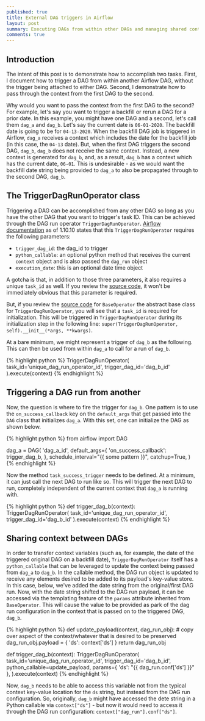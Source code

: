 ```yaml
---
published: true
title: External DAG triggers in Airflow
layout: post
summary: Executing DAGs from within other DAGs and managing shared context
comments: true
---
```



## Introduction

The intent of this post is to demonstrate how to accomplish two tasks. First, I document how to trigger a DAG from within another Airflow DAG, without the trigger being attached to either DAG. Second, I demonstrate how to pass through the context from the first DAG to the second.

Why would you want to pass the context from the first DAG to the second? For example, let's say you want to trigger a backfill or rerun a DAG for a prior date. In this example, you might have one DAG and a second, let's call them `dag_a` and `dag_b`. Let's say the current date is `06-01-2020`. The backfill date is going to be for `04-13-2020`. When the backfill DAG job is triggered in Airflow, `dag_a` receives a context which includes the date for the backfill job (in this case, the `04-13` date). But, when the first DAG triggers the second DAG, `dag_b`, `dag_b` does not receive the same context. Instead, a new context is generated for `dag_b`, and, as a result, `dag_b` has a context which has the current date, `06-01`. This is undesirable - as we would want the backfill date string being provided to `dag_a` to also be propagated through to the second DAG, `dag_b`.

## The TriggerDagRunOperator class

Triggering a DAG can be accomplished from any other DAG so long as you have the other DAG that you want to trigger's task ID. This can be achieved through the DAG run operator `TriggerDagRunOperator`. [Airflow documentation](https://airflow.apache.org/docs/stable/_api/airflow/operators/dagrun_operator/index.html#airflow.operators.dagrun_operator.TriggerDagRunOperator.template_fields) as of 1.10.10 states that this `TriggerDagRunOperator` requires the following parameters:

- `trigger_dag_id`: the dag_id to trigger
- `python_callable`: an optional python method that receives the current `context` object and is also passed the `dag_run` object
- `execution_date`: this is an optional date time object

A gotcha is that, in addition to those three parameters, it also requires a unique `task_id` as well. If you review the [source code](https://airflow.apache.org/docs/stable/_modules/airflow/operators/dagrun_operator.html#TriggerDagRunOperator), it won't be immediately obvious that this parameter is required.

But, if you review the [source code](https://airflow.apache.org/docs/stable/_modules/airflow/models/baseoperator.html#BaseOperator) for `BaseOperator` the abstract base class for `TriggerDagRunOperator`, you will see that a `task_id` is required for initialization. This will be triggered in `TriggerDagRunOperator` during its initialization step in the following line: `super(TriggerDagRunOperator, self).__init__(*args, **kwargs)`.

At a bare minimum, we might represent a trigger of `dag_b` as the following. This can then be used from within `dag_a` to call for a run of `dag_b`.

{% highlight python %}
TriggerDagRunOperator(
    task_id='unique_dag_run_operator_id',
    trigger_dag_id='dag_b_id'
).execute(context)
{% endhighlight %}


## Triggering a DAG run from another

Now, the question is where to fire the trigger for `dag_b`. One pattern is to use the `on_success_callback` key on the `default_args` that get passed into the `DAG` class that initializes `dag_a`. With this set, one can initialize the DAG as shown below.

{% highlight python %}
from airflow import DAG

dag_a = DAG(
    'dag_a_id',
    default_args={
    	'on_success_callback': trigger_dag_b,
    },
    schedule_interval="{{ some pattern }}",
    catchup=True,
)
{% endhighlight %}

Now the method `task_success_trigger` needs to be defined. At a minimum, it can just call the next DAG to run like so. This will trigger the next DAG to run, completely independent of the current context that `dag_a` is running with.

{% highlight python %}
def trigger_dag_b(context):
	TriggerDagRunOperator(
	    task_id='unique_dag_run_operator_id',
	    trigger_dag_id='dag_b_id'
	).execute(context)
{% endhighlight %}

## Sharing context between DAGs

In order to transfer context variables (such as, for example, the date of the triggered original DAG on a backfill date), `TriggerDagRunOperator` itself has a `python_callable` that can be leveraged to update the context being passed from `dag_a` to `dag_b`. In the callable method, the DAG run object is updated to receive any elements desired to be added to its payload's key-value store. In this case, below, we've added the date string from the original/first DAG run. Now, with the date string shifted to the DAG run payload, it can be accessed via the templating feature of the `params` attribute inherited from `BaseOperator`. This will cause the value to be provided as park of the dag run configuration in the context that is passed on to the triggered DAG, `dag_b`.

{% highlight python %}
def update_payload(context, dag_run_obj):
	# copy over aspect of the context/whatever that is desired to be preserved
    dag_run_obj.payload = { 'ds': context['ds'] }
    return dag_run_obj


def trigger_dag_b(context):
    TriggerDagRunOperator(
        task_id='unique_dag_run_operator_id',
        trigger_dag_id='dag_b_id',
        python_callable=update_payload,
        params={ 'ds': "{{ dag_run.conf['ds'] }}" },
    ).execute(context)
{% endhighlight %}

Now, `dag_b` needs to be able to access this variable not from the typical context key-value location for the `ds` string, but instead from the DAG run configuration. So, originally, `dag_b` might have accessed the dete string in a Python callable via `context["ds"]` - but now it would need to access it through the DAG run configuration: `context["dag_run"].conf["ds"]`.
